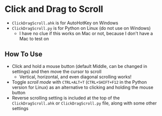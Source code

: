 # Click and Drag to Scroll

- `ClickDragScroll.ahk` is for AutoHotKey on Windows
- `ClickDragScroll.py` is for Python on Linux (do not use on Windows)
  - I have no clue if this works on Mac or not, because I don't have a Mac to test on

## How To Use
- Click and hold a mouse button (default Middle, can be changed in settings) and then move the cursor to scroll
  - Vertical, horizontal, and even diagonal scrolling works!
- Toggle _scroll mode_ with `CTRL+ALT+T` (`CTRL+SHIFT+F12` in the Python version for Linux) as an alternative to clicking and holding the mouse button
- Reverse scrolling setting is included at the top of the `ClickDragScroll.ahk` or `ClickDragScroll.py`  file, along with some other settings
